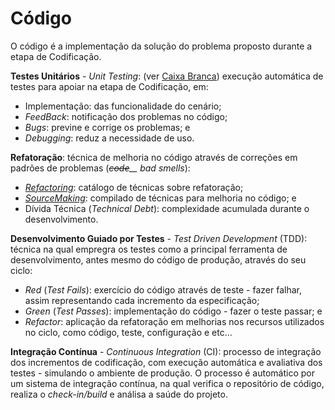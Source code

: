 # Código

O código é a implementação da solução do problema proposto durante a etapa de Codificação.

**Testes Unitários** - _Unit Testing_: \(ver [Caixa Branca](/testes/caixa_branca.md)\) execução automática de testes para apoiar na etapa de Codificação, em:

* Implementação: das funcionalidade do cenário;
* _FeedBack_: notificação dos problemas no código;
* _Bugs_: previne e corrige os problemas; e
* _Debugging_: reduz a necessidade de uso.

**Refatoração**: técnica de melhoria no código através de correções em padrões de problemas \(~~_code_~~_\_\_ bad smells_\):

* [_Refactoring_](http://refactoring.com): catálogo de técnicas sobre refatoração;
* [_SourceMaking_](https://sourcemaking.com): compilado de técnicas para melhoria no código; e
* Dívida Técnica \(_Technical Debt_\): complexidade acumulada durante o desenvolvimento.

**Desenvolvimento Guiado por Testes** - _Test Driven Development_ \(TDD\): técnica na qual empregra os testes como a principal ferramenta de desenvolvimento, antes mesmo do código de produção, através do seu ciclo:

* _Red_ \(_Test Fails_\): exercício do código através de teste - fazer falhar, assim representando cada incremento da especificação;
* _Green_ \(_Test Passes_\): implementação do código - fazer o teste passar; e
* _Refactor_: aplicação da refatoração em melhorias nos recursos utilizados no ciclo, como código, teste, configuração e etc...

**Integração Contínua** - _Continuous Integration_ \(CI\): processo de integração dos incrementos de codificação, com execução automática e avaliativa dos testes - simulando o ambiente de produção. O processo é automático por um sistema de integração contínua, na qual verifica o repositório de código, realiza o _check-in\/build_ e análisa a saúde do projeto.

